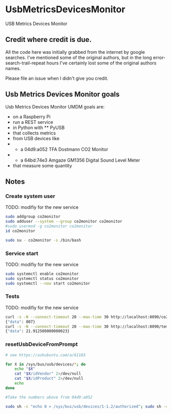 # UsbMetricsDevicesMonitor
USB Metrics Devices Monitor

## Credit where credit is due.
All the code here was initially grabbed from the internet by google searches. I've mentioned some of the original authors, but in the long error-search-trail-repeat hours I've certainly lost some of the original authors names. 

Please file an issue when I didn't give you credit.

## Usb Metrics Devices Monitor goals
Usb Metrics Devices Monitor UMDM goals are:
* on a Raspberry Pi
* run a REST service
* in Python with
** PyUSB
* that collects metrics 
* from USB devices like
* * a 04d9:a052 TFA Dostmann CO2 Monitor
* * a 64bd:74e3 Amgaze GM1356 Digital Sound Level Meter
* that measure some quantity

## Notes

### Create system user
TODO: modifiy for the new service

```bash
sudo addgroup co2monitor
sudo adduser --system --group co2monitor co2monitor
#sudo usermod -g co2monitor co2monitor
id co2monitor

sudo su - co2monitor -s /bin/bash
```

### Service start
TODO: modifiy for the new service

```bash
sudo systemctl enable co2monitor
sudo systemctl status co2monitor
sudo systemctl --now start co2monitor
```

### Tests
TODO: modifiy for the new service

```bash
curl -s -N --connect-timeout 20 --max-time 30 http://localhost:8090/co2ppm?monitor=0
{"data": 807}
curl -s -N --connect-timeout 20 --max-time 30 http://localhost:8090/temperature?monitor=0
{"data": 21.912500000000023}
```

### resetUsbDeviceFromPrompt
```bash
# see https://askubuntu.com/a/61165

for X in /sys/bus/usb/devices/*; do 
    echo "$X"
    cat "$X/idVendor" 2>/dev/null 
    cat "$X/idProduct" 2>/dev/null
    echo
done

#Take the numbers above from 04d9:a052

sudo sh -c "echo 0 > /sys/bus/usb/devices/1-1.2/authorized"; sudo sh -c "echo 1 > /sys/bus/usb/devices/1-1.2/authorized"
```